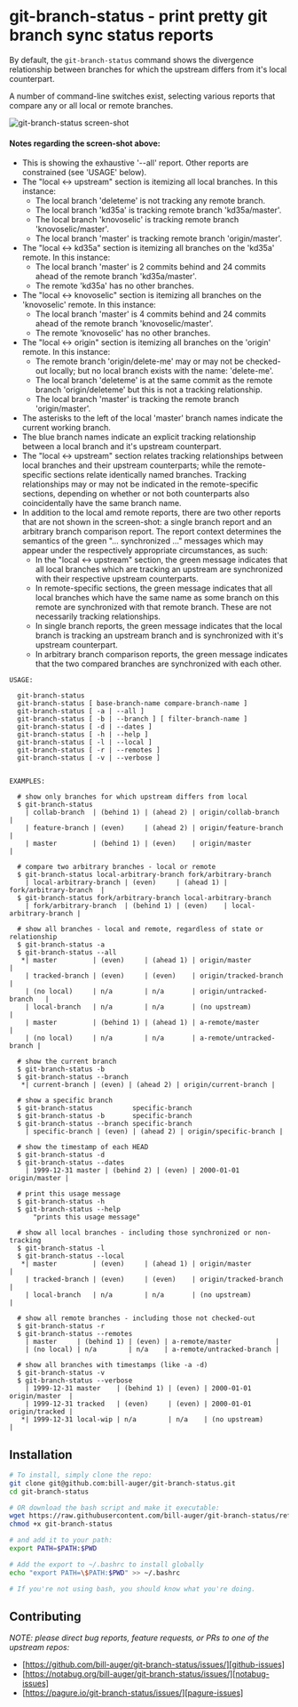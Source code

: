 # git-branch-status - print pretty git branch sync status reports

By default, the `git-branch-status` command shows the divergence relationship between branches for which the upstream differs from it's local counterpart.

A number of command-line switches exist, selecting various reports that compare any or all local or remote branches.


![git-branch-status screen-shot][scrot]


#### Notes regarding the screen-shot above:

* This is showing the exhaustive '--all' report. Other reports are constrained (see 'USAGE' below).
* The "local <-> upstream" section is itemizing all local branches. In this instance:
  * The local branch 'deleteme' is not tracking any remote branch.
  * The local branch 'kd35a' is tracking remote branch 'kd35a/master'.
  * The local branch 'knovoselic' is tracking remote branch 'knovoselic/master'.
  * The local branch 'master' is tracking remote branch 'origin/master'.
* The "local <-> kd35a" section is itemizing all branches on the 'kd35a' remote. In this instance:
  * The local branch 'master' is 2 commits behind and 24 commits ahead of the remote branch 'kd35a/master'.
  * The remote 'kd35a' has no other branches.
* The "local <-> knovoselic" section is itemizing all branches on the 'knovoselic' remote. In this instance:
  * The local branch 'master' is 4 commits behind and 24 commits ahead of the remote branch 'knovoselic/master'.
  * The remote 'knovoselic' has no other branches.
* The "local <-> origin" section is itemizing all branches on the 'origin' remote. In this instance:
  * The remote branch 'origin/delete-me' may or may not be checked-out locally; but no local branch exists with the name: 'delete-me'.
  * The local branch 'deleteme' is at the same commit as the remote branch 'origin/deleteme' but this is not a tracking relationship.
  * The local branch 'master' is tracking the remote branch 'origin/master'.
* The asterisks to the left of the local 'master' branch names indicate the current working branch.
* The blue branch names indicate an explicit tracking relationship between a local branch and it's upstream counterpart.
* The "local <-> upstream" section relates tracking relationships between local branches and their upstream counterparts; while the remote-specific sections relate identically named branches. Tracking relationships may or may not be indicated in the remote-specific sections, depending on whether or not both counterparts also coincidentally have the same branch name.
* In addition to the local amd remote reports, there are two other reports that are not shown in the screen-shot: a single branch report and an arbitrary branch comparison report. The report context determines the semantics of the green "... synchronized ..." messages which may appear under the respectively appropriate circumstances, as such:
  * In the "local <-> upstream" section, the green message indicates that all local branches which are tracking an upstream are synchronized with their respective upstream counterparts.
  * In remote-specific sections, the green message indicates that all local branches which have the same name as some branch on this remote are synchronized with that remote branch. These are not necessarily tracking relationships.
  * In single branch reports, the green message indicates that the local branch is tracking an upstream branch and is synchronized with it's upstream counterpart.
  * In arbitrary branch comparison reports, the green message indicates that the two compared branches are synchronized with each other.


```
USAGE:

  git-branch-status
  git-branch-status [ base-branch-name compare-branch-name ]
  git-branch-status [ -a | --all ]
  git-branch-status [ -b | --branch ] [ filter-branch-name ]
  git-branch-status [ -d | --dates ]
  git-branch-status [ -h | --help ]
  git-branch-status [ -l | --local ]
  git-branch-status [ -r | --remotes ]
  git-branch-status [ -v | --verbose ]


EXAMPLES:

  # show only branches for which upstream differs from local
  $ git-branch-status
    | collab-branch  | (behind 1) | (ahead 2) | origin/collab-branch  |
    | feature-branch | (even)     | (ahead 2) | origin/feature-branch |
    | master         | (behind 1) | (even)    | origin/master         |

  # compare two arbitrary branches - local or remote
  $ git-branch-status local-arbitrary-branch fork/arbitrary-branch
    | local-arbitrary-branch | (even)     | (ahead 1) | fork/arbitrary-branch  |
  $ git-branch-status fork/arbitrary-branch local-arbitrary-branch
    | fork/arbitrary-branch  | (behind 1) | (even)    | local-arbitrary-branch |

  # show all branches - local and remote, regardless of state or relationship
  $ git-branch-status -a
  $ git-branch-status --all
   *| master         | (even)     | (ahead 1) | origin/master             |
    | tracked-branch | (even)     | (even)    | origin/tracked-branch     |
    | (no local)     | n/a        | n/a       | origin/untracked-branch   |
    | local-branch   | n/a        | n/a       | (no upstream)             |
    | master         | (behind 1) | (ahead 1) | a-remote/master           |
    | (no local)     | n/a        | n/a       | a-remote/untracked-branch |

  # show the current branch
  $ git-branch-status -b
  $ git-branch-status --branch
   *| current-branch | (even) | (ahead 2) | origin/current-branch |

  # show a specific branch
  $ git-branch-status          specific-branch
  $ git-branch-status -b       specific-branch
  $ git-branch-status --branch specific-branch
    | specific-branch | (even) | (ahead 2) | origin/specific-branch |

  # show the timestamp of each HEAD
  $ git-branch-status -d
  $ git-branch-status --dates
    | 1999-12-31 master | (behind 2) | (even) | 2000-01-01 origin/master |

  # print this usage message
  $ git-branch-status -h
  $ git-branch-status --help
      "prints this usage message"

  # show all local branches - including those synchronized or non-tracking
  $ git-branch-status -l
  $ git-branch-status --local
   *| master         | (even)     | (ahead 1) | origin/master         |
    | tracked-branch | (even)     | (even)    | origin/tracked-branch |
    | local-branch   | n/a        | n/a       | (no upstream)         |

  # show all remote branches - including those not checked-out
  $ git-branch-status -r
  $ git-branch-status --remotes
    | master     | (behind 1) | (even) | a-remote/master           |
    | (no local) | n/a        | n/a    | a-remote/untracked-branch |

  # show all branches with timestamps (like -a -d)
  $ git-branch-status -v
  $ git-branch-status --verbose
    | 1999-12-31 master    | (behind 1) | (even) | 2000-01-01 origin/master  |
    | 1999-12-31 tracked   | (even)     | (even) | 2000-01-01 origin/tracked |
   *| 1999-12-31 local-wip | n/a        | n/a    | (no upstream)             |
```

## Installation

```bash
# To install, simply clone the repo:
git clone git@github.com:bill-auger/git-branch-status.git
cd git-branch-status

# OR download the bash script and make it executable:
wget https://raw.githubusercontent.com/bill-auger/git-branch-status/refs/heads/master/git-branch-status
chmod +x git-branch-status

# and add it to your path:
export PATH=$PATH:$PWD

# Add the export to ~/.bashrc to install globally
echo "export PATH=\$PATH:$PWD" >> ~/.bashrc

# If you're not using bash, you should know what you're doing.
```

## Contributing

_NOTE: please direct bug reports, feature requests, or PRs to one of the upstream repos:_
* [https://github.com/bill-auger/git-branch-status/issues/][github-issues]
* [https://notabug.org/bill-auger/git-branch-status/issues/][notabug-issues]
* [https://pagure.io/git-branch-status/issues/][pagure-issues]


[scrot]:          http://bill-auger.github.io/git-branch-status-scrot.png "git-branch-status screen-shot"
[github-issues]:  https://github.com/bill-auger/git-branch-status/issues/
[notabug-issues]: https://notabug.org/bill-auger/git-branch-status/issues/
[pagure-issues]:  https://pagure.io/git-branch-status/issues/
